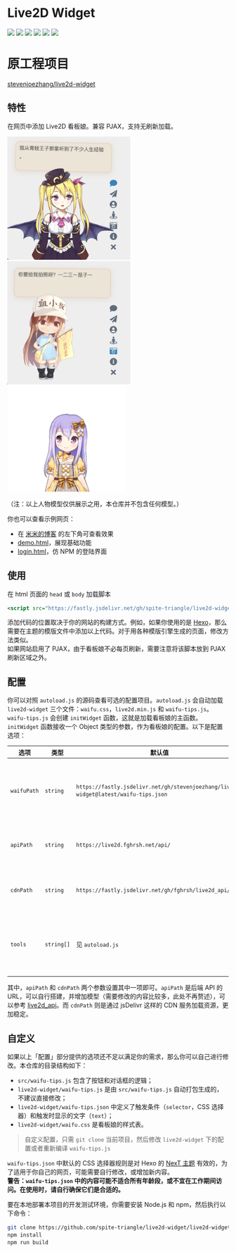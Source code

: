 # Live2D Widget

![](https://forthebadge.com/images/badges/built-with-love.svg)
![](https://forthebadge.com/images/badges/uses-html.svg)
![](https://forthebadge.com/images/badges/made-with-javascript.svg)
![](https://forthebadge.com/images/badges/contains-cat-gifs.svg)
![](https://forthebadge.com/images/badges/powered-by-electricity.svg)
![](https://forthebadge.com/images/badges/makes-people-smile.svg)


# 原工程项目

[stevenjoezhang/live2d-widget](https://github.com/stevenjoezhang/live2d-widget)

## 特性

在网页中添加 Live2D 看板娘。兼容 PJAX，支持无刷新加载。

<img src="assets/screenshot-2.png" width="280"><img src="assets/screenshot-3.png" width="280"><img src="assets/screenshot-1.png" width="270">

（注：以上人物模型仅供展示之用，本仓库并不包含任何模型。）

你也可以查看示例网页：

- 在 [米米的博客](https://zhangshuqiao.org) 的左下角可查看效果
- [demo.html](https://mi.js.org/live2d-widget/demo/demo.html)，展现基础功能
- [login.html](https://mi.js.org/live2d-widget/demo/login.html)，仿 NPM 的登陆界面

## 使用

在 html 页面的 `head` 或 `body` 加载脚本
```xml
<script src="https://fastly.jsdelivr.net/gh/spite-triangle/live2d-widget@latest/autoload.js"></script>
```
添加代码的位置取决于你的网站的构建方式。例如，如果你使用的是 [Hexo](https://hexo.io)，那么需要在主题的模版文件中添加以上代码。对于用各种模版引擎生成的页面，修改方法类似。  
如果网站启用了 PJAX，由于看板娘不必每页刷新，需要注意将该脚本放到 PJAX 刷新区域之外。


## 配置

你可以对照 `autoload.js` 的源码查看可选的配置项目。`autoload.js` 会自动加载 `live2d-widget` 三个文件：`waifu.css`，`live2d.min.js` 和 `waifu-tips.js`。`waifu-tips.js` 会创建 `initWidget` 函数，这就是加载看板娘的主函数。`initWidget` 函数接收一个 Object 类型的参数，作为看板娘的配置。以下是配置选项：

| 选项        | 类型       | 默认值                                                                               | 说明                       |
| ----------- | ---------- | ------------------------------------------------------------------------------------ | -------------------------- |
| `waifuPath` | `string`   | `https://fastly.jsdelivr.net/gh/stevenjoezhang/live2d-widget@latest/waifu-tips.json` | 看板娘资源路径，可自行修改 |
| `apiPath`   | `string`   | `https://live2d.fghrsh.net/api/`                                                     | API 路径，可选参数         |
| `cdnPath`   | `string`   | `https://fastly.jsdelivr.net/gh/fghrsh/live2d_api/`                                  | CDN 路径，可选参数         |
| `tools`     | `string[]` | 见 `autoload.js`                                                                     | 加载的小工具按钮，可选参数 |

其中，`apiPath` 和 `cdnPath` 两个参数设置其中一项即可。`apiPath` 是后端 API 的 URL，可以自行搭建，并增加模型（需要修改的内容比较多，此处不再赘述），可以参考 [live2d_api](https://github.com/fghrsh/live2d_api)。而 `cdnPath` 则是通过 jsDelivr 这样的 CDN 服务加载资源，更加稳定。

## 自定义

如果以上「配置」部分提供的选项还不足以满足你的需求，那么你可以自己进行修改。本仓库的目录结构如下：

- `src/waifu-tips.js` 包含了按钮和对话框的逻辑；
- `live2d-widget/waifu-tips.js` 是由 `src/waifu-tips.js` 自动打包生成的，不建议直接修改；
- `live2d-widget/waifu-tips.json` 中定义了触发条件（`selector`，CSS 选择器）和触发时显示的文字（`text`）；
- `live2d-widget/waifu.css` 是看板娘的样式表。

> 自定义配置，只需 `git clone` 当前项目，然后修改 `live2d-widget` 下的配置或者重新编译 `waifu-tips.js`


`waifu-tips.json` 中默认的 CSS 选择器规则是对 Hexo 的 [NexT 主题](http://github.com/next-theme/hexo-theme-next) 有效的，为了适用于你自己的网页，可能需要自行修改，或增加新内容。  
**警告：`waifu-tips.json` 中的内容可能不适合所有年龄段，或不宜在工作期间访问。在使用时，请自行确保它们是合适的。**

要在本地部署本项目的开发测试环境，你需要安装 Node.js 和 npm，然后执行以下命令：

```bash
git clone https://github.com/spite-triangle/live2d-widget/live2d-widget.git
npm install
npm run build
```
